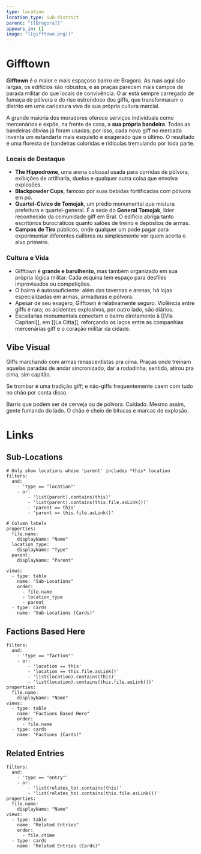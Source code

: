 ```yaml
---
type: location
location_type: Sub-district
parent: "[[Bragora]]"
appears_in: []
image: "[[gifftown.png]]"
---
```

# Gifftown

**Gifftown** é o maior e mais espaçoso bairro de Bragora. As ruas aqui são largas, os edifícios são robustos, e as praças parecem mais campos de parada militar do que locais de convivência. O ar está sempre carregado de fumaça de pólvora e do riso estrondoso dos giffs, que transformaram o distrito em uma caricatura viva de sua própria cultura marcial.  

A grande maioria dos moradores oferece serviços individuais como mercenários e expõe, na frente de casa, a **sua própria bandeira**. Todas as bandeiras óbvias já foram usadas; por isso, cada novo giff no mercado inventa um estandarte mais esquisito e exagerado que o último. O resultado é uma floresta de bandeiras coloridas e ridículas tremulando por toda parte.  

### Locais de Destaque
- **The Hippodrome**, uma arena colossal usada para corridas de pólvora, exibições de artilharia, duelos e qualquer outra coisa que envolva explosões.  
- **Blackpowder Cups**, famoso por suas bebidas fortificadas com pólvora em pó.  
- **Quartel-Cívico de Tomojak**, um prédio monumental que mistura prefeitura e quartel-general. É a sede do **General Tomojak**, líder reconhecido da comunidade giff em Bral. O edifício abriga tanto escritórios burocráticos quanto salões de treino e depósitos de armas.  
- **Campos de Tiro** públicos, onde qualquer um pode pagar para experimentar diferentes calibres ou simplesmente ver quem acerta o alvo primeiro.  

### Cultura e Vida
- Gifftown é **grande e barulhento**, mas também organizado em sua própria lógica militar. Cada esquina tem espaço para desfiles improvisados ou competições.  
- O bairro é autossuficiente: além das tavernas e arenas, há lojas especializadas em armas, armaduras e pólvora.  
- Apesar de seu exagero, Gifftown é relativamente seguro. Violência entre giffs é rara; os acidentes explosivos, por outro lado, são diários.  
- Escadarias monumentais conectam o bairro diretamente à [[Via Capitani]], em [[La Citta]], reforçando os laços entre as companhias mercenárias giff e o coração militar da cidade.

## Vibe Visual
Giffs marchando com armas renascentistas pra cima. Praças onde treinam aquelas paradas de andar sincronizado, dar a rodadinha, sentido, atirou pra cima, sim capitão. 

Se trombar é uma tradição giff; e não-giffs frequentemente caem com tudo no chão por conta disso. 

Barris que podem ser de cerveja ou de pólvora. Cuidado. Mesmo assim, gente fumando do lado. O chão é cheio de bitucas e marcas de explosão. 

<!-- DYNAMIC:related-entries -->

# Links

## Sub-Locations
```base
# Only show locations whose 'parent' includes *this* location
filters:
  and:
    - 'type == "location"'
    - or:
        - 'list(parent).contains(this)'
        - 'list(parent).contains(this.file.asLink())'
        - 'parent == this'
        - 'parent == this.file.asLink()'

# Column labels
properties:
  file.name:
    displayName: "Name"
  location_type:
    displayName: "Type"
  parent:
    displayName: "Parent"

views:
  - type: table
    name: "Sub-Locations"
    order:
      - file.name
      - location_type
      - parent
  - type: cards
    name: "Sub-Locations (Cards)"
```

## Factions Based Here
```base
filters:
  and:
    - 'type == "faction"'
    - or:
        - 'location == this'
        - 'location == this.file.asLink()'
        - 'list(location).contains(this)'
        - 'list(location).contains(this.file.asLink())'
properties:
  file.name:
    displayName: "Name"
views:
  - type: table
    name: "Factions Based Here"
    order:
      - file.name
  - type: cards
    name: "Factions (Cards)"
```

## Related Entries
```base
filters:
  and:
    - 'type == "entry"'
    - or:
        - 'list(relates_to).contains(this)'
        - 'list(relates_to).contains(this.file.asLink())'
properties:
  file.name:
    displayName: "Name"
views:
  - type: table
    name: "Related Entries"
    order:
      - file.ctime
  - type: cards
    name: "Related Entries (Cards)"
```

<!-- /DYNAMIC -->
